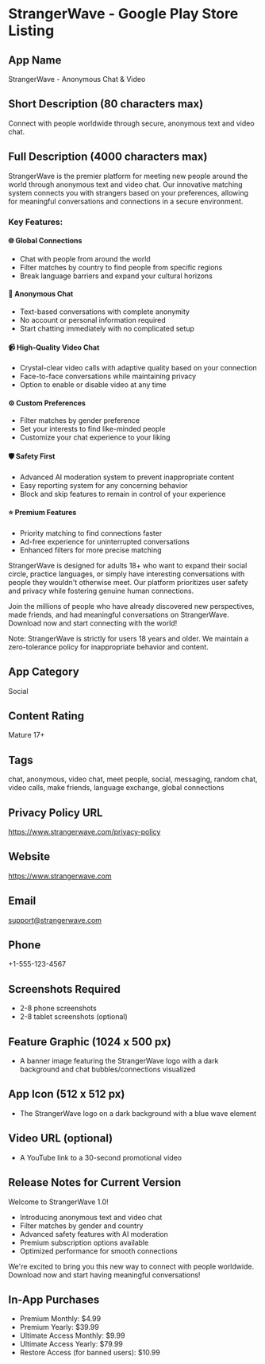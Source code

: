 # StrangerWave - Google Play Store Listing

## App Name
StrangerWave - Anonymous Chat & Video

## Short Description (80 characters max)
Connect with people worldwide through secure, anonymous text and video chat.

## Full Description (4000 characters max)
StrangerWave is the premier platform for meeting new people around the world through anonymous text and video chat. Our innovative matching system connects you with strangers based on your preferences, allowing for meaningful conversations and connections in a secure environment.

### Key Features:

#### 🌐 Global Connections
- Chat with people from around the world
- Filter matches by country to find people from specific regions
- Break language barriers and expand your cultural horizons

#### 💬 Anonymous Chat
- Text-based conversations with complete anonymity
- No account or personal information required
- Start chatting immediately with no complicated setup

#### 📹 High-Quality Video Chat
- Crystal-clear video calls with adaptive quality based on your connection
- Face-to-face conversations while maintaining privacy
- Option to enable or disable video at any time

#### ⚙️ Custom Preferences
- Filter matches by gender preference
- Set your interests to find like-minded people
- Customize your chat experience to your liking

#### 🛡️ Safety First
- Advanced AI moderation system to prevent inappropriate content
- Easy reporting system for any concerning behavior
- Block and skip features to remain in control of your experience

#### ⭐ Premium Features
- Priority matching to find connections faster
- Ad-free experience for uninterrupted conversations
- Enhanced filters for more precise matching

StrangerWave is designed for adults 18+ who want to expand their social circle, practice languages, or simply have interesting conversations with people they wouldn't otherwise meet. Our platform prioritizes user safety and privacy while fostering genuine human connections.

Join the millions of people who have already discovered new perspectives, made friends, and had meaningful conversations on StrangerWave. Download now and start connecting with the world!

Note: StrangerWave is strictly for users 18 years and older. We maintain a zero-tolerance policy for inappropriate behavior and content.

## App Category
Social

## Content Rating
Mature 17+

## Tags
chat, anonymous, video chat, meet people, social, messaging, random chat, video calls, make friends, language exchange, global connections

## Privacy Policy URL
https://www.strangerwave.com/privacy-policy

## Website
https://www.strangerwave.com

## Email
support@strangerwave.com

## Phone
+1-555-123-4567

## Screenshots Required
- 2-8 phone screenshots
- 2-8 tablet screenshots (optional)

## Feature Graphic (1024 x 500 px)
- A banner image featuring the StrangerWave logo with a dark background and chat bubbles/connections visualized

## App Icon (512 x 512 px)
- The StrangerWave logo on a dark background with a blue wave element

## Video URL (optional)
- A YouTube link to a 30-second promotional video

## Release Notes for Current Version
Welcome to StrangerWave 1.0!

- Introducing anonymous text and video chat
- Filter matches by gender and country
- Advanced safety features with AI moderation
- Premium subscription options available
- Optimized performance for smooth connections

We're excited to bring you this new way to connect with people worldwide. Download now and start having meaningful conversations!

## In-App Purchases
- Premium Monthly: $4.99
- Premium Yearly: $39.99
- Ultimate Access Monthly: $9.99
- Ultimate Access Yearly: $79.99
- Restore Access (for banned users): $10.99